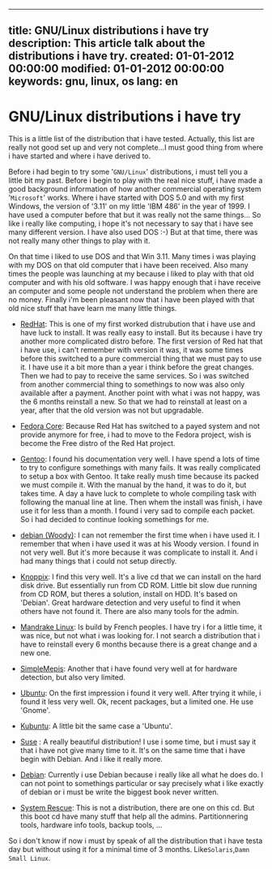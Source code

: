 -----
title: GNU/Linux distributions i have try
description: This article talk about the distributions i have try.
created: 01-01-2012 00:00:00
modified: 01-01-2012 00:00:00 
keywords: gnu, linux, os 
lang: en
-----

# GNU/Linux distributions i have try

This is a little list of the distribution that i have tested. Actually,
this list are really not good set up and very not complete\...I must
good thing from where i have started and where i have derived to.

Before i had begin to try some \'`GNU/Linux`\' distributions, i must
tell you a little bit my past. Before i begin to play with the real nice
stuff, i have made a good background information of how another
commercial operating system \'`Microsoft`\' works. Where i have started
with DOS 5.0 and with my first Windows, the version of \'3.11\' on my
little \'IBM 486\' in the year of 1999. I have used a computer before
that but it was really not the same things\... So like i really like
computing, i hope it\'s not necessary to say that i have see many
different version. I have also used DOS :-) But at that time, there was
not really many other things to play with it.

On that time i liked to use DOS and that Win 3.11. Many times i was
playing with my DOS on that old computer that i have been received. Also
many times the people was launching at my because i liked to play with
that old computer and with his old software. I was happy enough that i
have receive an computer and some people not understand the problem when
there are no money. Finally i\'m been pleasant now that i have been
played with that old nice stuff that have learn me many little things.

- [RedHat](http//www.redhat.com): This is one of my first worked
    distrubution that i have use and have luck to install. It was really
    easy to install. But its because i have try another more complicated
    distro before. The first version of Red hat that i have use, i
    can\'t remember with version it was, it was some times before this
    switched to a pure commercial thing that we must pay to use it. I
    have use it a bit more than a year i think before the great changes.
    Then we had to pay to receive the same services. So i was switched
    from another commercial thing to somethings to now was also only
    available after a payment. Another point with what i was not happy,
    was the 6 months reinstall a new. So that we had to reinstall at
    least on a year, after that the old version was not but upgradable.
    
- [Fedora Core](<http://fedoraproject.org/>): Because Red Hat has
    switched to a payed system and not provide anymore for free, i had
    to move to the Fedora project, wish is become the Free distro of the
    Red Hat project.

- [Gentoo](<http://www.gentoo.org/>): I found his documentation
    very well. I have spend a lots of time to try to configure
    somethings with many fails. It was really complicated to setup a box
    with Gentoo. It take really mush time because its packed we must
    compile it. With the manual by the hand, it was to do it, but takes
    time. A day a have luck to complete to whole compiling task with
    following the manual line at line. Then whem the install was finish,
    i have use it for less than a month. I found i very sad to compile
    each packet. So i had decided to continue looking somethings for me.

- [debian (Woody)](http://www.debian.org/): I can not remember the
    first time when i have used it. I remember that when i have used it
    was at his Woody version. I found in not very well. But it\'s more
    because it was complicate to install it. And i had many things that
    i could not setup directly.

- [Knoppix](<http://www.knoppix.org/>): I find this very well.
    It\'s a live cd that we can install on the hard disk drive. But
    essentially run from CD ROM. Little bit slow due running from CD
    ROM, but theres a solution, install on HDD. It\'s based on
    \'Debian\'. Great hardware detection and very useful to find it when
    others have not found it. There are also many tools for the admin.

- [Mandrake Linux](<http://www.mandriva.com/>): Is build by French
    peoples. I have try i for a little time, it was nice, but not what i
    was looking for. I not search a distribution that i have to
    reinstall every 6 months because there is a great change and a new
    one.

- [SimpleMepis](<http://www.mepis.org/>): Another that i have found
    very well at for hardware detection, but also very limited.

- [Ubuntu](<http://www.ubuntu.com/>): On the first impression i
    found it very well. After trying it while, i found it less very
    well. Ok, recent packages, but a limited one. He use \'Gnome\'.

- [Kubuntu](<http://www.kubuntu.org/>): A little bit the same case
    a \'Ubuntu\'.

- [Suse](http://en.opensuse.org/) : A really beautiful distribution! I
    use i some time, but i must say it that i have not give many time to
    it. It\'s on the same time that i have begin with Debian. And i like
    it really more.

- [Debian](http://www.debian.org/): Currently i use Debian because i
    really like all what he does do. I can not point to somethings
    particular or say precisely what i like exactly of debian or i must
    be write the biggest book never written.
- [System Rescue](http://www.sysresccd.org/): This is not a
    distribution, there are one on this cd. But this boot cd have many
    stuff that help all the admins. Partitionnering tools, hardware info
    tools, backup tools, \...

So i don\'t know if now i must by speak of all the distribution that i
have testa day but without using it for a minimal time of 3 months.
Like`Solaris`,`Damn Small Linux`.
